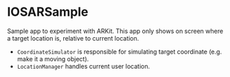 # IOSARSample

Sample app to experiment with ARKit. This app only shows on screen where a target location is, relative to current location.

- `CoordinateSimulator` is responsible for simulating target coordinate (e.g. make it a moving object).
- `LocationManager` handles current user location.
